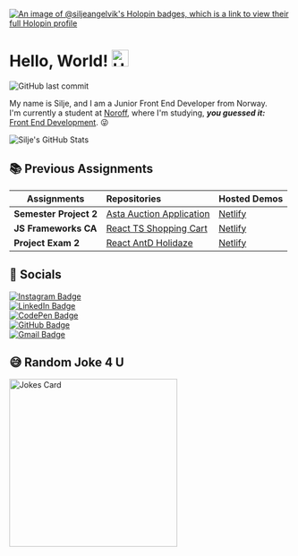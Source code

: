 [![An image of @siljeangelvik's Holopin badges, which is a link to view their full Holopin profile](https://holopin.me/siljeangelvik)](https://holopin.io/@siljeangelvik)

# Hello, World! <img src="https://media.giphy.com/media/hvRJCLFzcasrR4ia7z/giphy.gif" width="30px" alt="Hand Wave Emoji"/>

![GitHub last commit](https://img.shields.io/github/last-commit/siljeangelvik/siljeangelvik?&color=36F9F6)

My name is Silje, and I am a Junior Front End Developer from Norway.   
I'm currently a student at [Noroff](https://www.noroff.no/en/), where I'm studying, _**you guessed it:**_   
[Front End Development](https://www.noroff.no/en/studies/vocational-school/front-end-development). 😜

![Silje's GitHub Stats](https://github-readme-stats.vercel.app/api?username=siljeangelvik&show_icons=true&title_color=ffffff&icon_color=36F9F6&text_color=FF7EDB&bg_color=00000000&hide_border=true)

## 📚 Previous Assignments

| Assignments            | Repositories                                                                      | Hosted Demos                                           |
|------------------------|:----------------------------------------------------------------------------------|:-------------------------------------------------------|
| **Semester Project 2** | [Asta Auction Application](https://github.com/siljeangelvik/semesterproject2)     | [Netlify](https://silje-semesterproject2.netlify.app/) |
| **JS Frameworks CA**   | [React TS Shopping Cart](https://github.com/siljeangelvik/react-ts-shopping-cart) | [Netlify](https://react-ts-ecom-cart.netlify.app/)     |
| **Project Exam 2**     | [React AntD Holidaze](https://github.com/siljeangelvik/react-antd-holidaze-exam)  | [Netlify](https://exam-holidaze.netlify.app/)          |

## 🔗 Socials

<a href = "https://www.instagram.com/siljeaangelvik/">
    <img src = "https://img.shields.io/badge/Instagram-E4405F.svg?style=for-the-badge&logo=Instagram&logoColor=white" alt="Instagram Badge" />
</a>
<a href = "https://www.linkedin.com/in/siljeangelvik/" style="display: block;">
    <img src = "https://img.shields.io/badge/LinkedIn-0A66C2.svg?style=for-the-badge&logo=LinkedIn&logoColor=white" alt="LinkedIn Badge" />
</a>
<a href = "https://codepen.io/siljeangelvik" style="display: block;">
    <img src = "https://img.shields.io/badge/CodePen-000000.svg?style=for-the-badge&logo=CodePen&logoColor=white" alt="CodePen Badge" />
</a>
<a href = "https://github.com/siljeangelvik" style="display: block;">
    <img src = "https://img.shields.io/badge/GitHub-181717.svg?style=for-the-badge&logo=GitHub&logoColor=white" alt="GitHub Badge" />
</a>
<a href = "mailto: angelviksilje@gmail.com" style="display: block;">
    <img src = "https://img.shields.io/badge/Gmail-EA4335.svg?style=for-the-badge&logo=Gmail&logoColor=white" alt="Gmail Badge" />
</a>

## 😅 Random Joke 4 U

<img src="https://readme-jokes.vercel.app/api?hideBorder&bgColor=00000000&theme=cobalt&qColor=%2336F9F6&aColor=%23FF7EDB" alt="Jokes Card" width="300px" />

<!--
![Jokes Card](https://readme-jokes.vercel.app/api?hideBorder&bgColor=00000000&theme=cobalt&qColor=%2336F9F6&aColor=%23FF7EDB)
-->